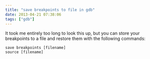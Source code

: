 ```yaml
---
title: "save breakpoints to file in gdb"
date: 2013-04-21 07:38:06
tags: ["gdb"]
---
```


<p>
It took me entirely too long to look this up, but you can store your breakpoints to a file and restore them with the following commands:

```
save breakpoints [filename]
source [filename]
```
</p>
